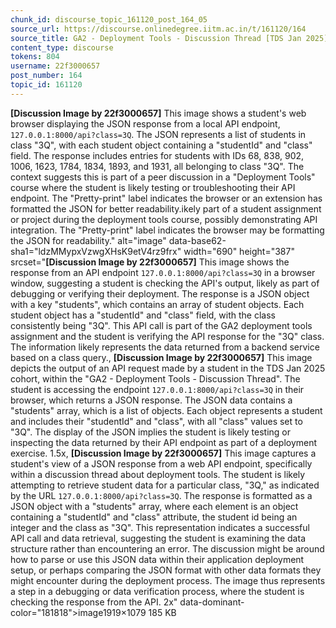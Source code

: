 ```yaml
---
chunk_id: discourse_topic_161120_post_164_05
source_url: https://discourse.onlinedegree.iitm.ac.in/t/161120/164
source_title: GA2 - Deployment Tools - Discussion Thread [TDS Jan 2025]
content_type: discourse
tokens: 804
username: 22f3000657
post_number: 164
topic_id: 161120
---
```


**[Discussion Image by 22f3000657]** This image shows a student's web browser displaying the JSON response from a local API endpoint, `127.0.0.1:8000/api?class=3Q`. The JSON represents a list of students in class "3Q", with each student object containing a "studentId" and "class" field. The response includes entries for students with IDs 68, 838, 902, 1006, 1623, 1784, 1834, 1893, and 1931, all belonging to class "3Q". The context suggests this is part of a peer discussion in a "Deployment Tools" course where the student is likely testing or troubleshooting their API endpoint. The "Pretty-print" label indicates the browser or an extension has formatted the JSON for better readability.ikely part of a student assignment or project during the deployment tools course, possibly demonstrating API integration. The "Pretty-print" label indicates the browser may be formatting the JSON for readability." alt="image" data-base62-sha1="ldzMMypxVzwgXHsK9etV4rz9frx" width="690" height="387" srcset="**[Discussion Image by 22f3000657]** This image shows the response from an API endpoint `127.0.0.1:8000/api?class=3Q` in a browser window, suggesting a student is checking the API's output, likely as part of debugging or verifying their deployment. The response is a JSON object with a key "students", which contains an array of student objects. Each student object has a "studentId" and "class" field, with the class consistently being "3Q". This API call is part of the GA2 deployment tools assignment and the student is verifying the API response for the "3Q" class. The information likely represents the data returned from a backend service based on a class query., **[Discussion Image by 22f3000657]** This image depicts the output of an API request made by a student in the TDS Jan 2025 cohort, within the "GA2 - Deployment Tools - Discussion Thread". The student is accessing the endpoint `127.0.0.1:8000/api?class=3Q` in their browser, which returns a JSON response. The JSON data contains a "students" array, which is a list of objects. Each object represents a student and includes their "studentId" and "class", with all "class" values set to "3Q". The display of the JSON implies the student is likely testing or inspecting the data returned by their API endpoint as part of a deployment exercise. 1.5x, **[Discussion Image by 22f3000657]** This image captures a student's view of a JSON response from a web API endpoint, specifically within a discussion thread about deployment tools. The student is likely attempting to retrieve student data for a particular class, "3Q," as indicated by the URL `127.0.0.1:8000/api?class=3Q`. The response is formatted as a JSON object with a "students" array, where each element is an object containing a "studentId" and "class" attribute, the student id being an integer and the class as "3Q". This representation indicates a successful API call and data retrieval, suggesting the student is examining the data structure rather than encountering an error. The discussion might be around how to parse or use this JSON data within their application deployment setup, or perhaps comparing the JSON format with other data formats they might encounter during the deployment process. The image thus represents a step in a debugging or data verification process, where the student is checking the response from the API. 2x" data-dominant-color="181818">image1919×1079 185 KB
